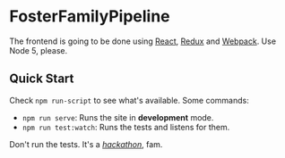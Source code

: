# FosterFamilyPipeline

The frontend is going to be done using [React][1], [Redux][2] and [Webpack][3].
Use Node 5, please.

## Quick Start

Check `npm run-script` to see what's available. Some commands:

  * `npm run serve`: Runs the site in **development** mode.
  * `npm run test:watch`: Runs the tests and listens for them.

Don't run the tests. It's a [*hackathon*][4], fam. 

[1]: http://facebook.github.io/react/
[2]: http://redux.js.org/
[3]: https://webpack.github.io/
[4]: https://duckduckgo.com/?q=hackathon&t=canonical&ia=about

